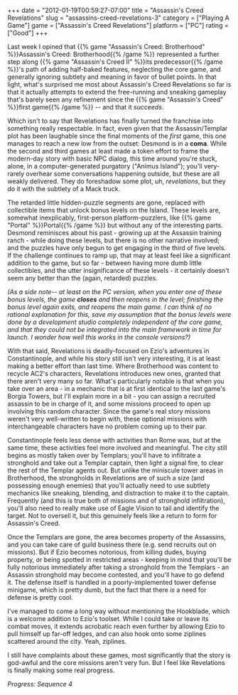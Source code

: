 +++
date = "2012-01-19T00:59:27-07:00"
title = "Assassin's Creed Revelations"
slug = "assassins-creed-revelations-3"
category = ["Playing A Game"]
game = ["Assassin's Creed Revelations"]
platform = ["PC"]
rating = ["Good"]
+++

Last week I opined that {{% game "Assassin's Creed: Brotherhood" %}}Assassin's Creed: Brotherhood{{% /game %}} represented a further step along {{% game "Assassin's Creed II" %}}its predecessor{{% /game %}}'s path of adding half-baked features, neglecting the core game, and generally ignoring subtlety and meaning in favor of bullet points.  In that light, what's surprised me most about Assassin's Creed Revelations so far is that it actually attempts to extend the free-running and sneaking gameplay that's barely seen any refinement since the {{% game "Assassin's Creed" %}}first game{{% /game %}} -- and that it <i>succeeds</i>.

Which isn't to say that Revelations has finally turned the franchise into something really respectable.  In fact, even given that the Assassin/Templar plot has been laughable since the final moments of the <i>first</i> game, this one manages to reach a new low from the outset: Desmond is in a <b>coma</b>.  While the second and third games at least made a token effort to frame the modern-day story with basic NPC dialog, this time around you're stuck, alone, in a computer-generated purgatory ("Animus Island"); you'll very-rarely overhear some conversations happening outside, but these are all weakly delivered.  They do foreshadow some plot, uh, <i>revelations</i>, but they do it with the subtlety of a Mack truck.

The retarded little hidden-puzzle segments are gone, replaced with collectible items that unlock bonus levels on the Island.  These levels are, somewhat inexplicably, first-person platform-puzzlers, like {{% game "Portal" %}}Portal{{% /game %}} but without any of the interesting parts.  Desmond reminisces about his past - growing up at the Assassin training ranch - while doing these levels, but there is no other narrative involved; and the puzzles have only begun to get engaging in the third of five levels.  If the challenge continues to ramp up, that may at least feel like a significant addition to the game, but so far - between having more dumb little collectibles, and the utter insignificance of these levels - it certainly doesn't seem any better than the (again, retarded) puzzles.

<i>(As a side note-- at least on the PC version, when you enter one of these bonus levels, the game <b>closes</b> and then reopens in the level; finishing the bonus level again exits, and reopens the main game.  I can think of no rational explanation for this, save my assumption that the bonus levels were done by a development studio completely independent of the core game, and that they could not be integrated into the main framework in time for launch.  I wonder how well this works in the console versions?)</i>

With that said, Revelations is deadly-focused on Ezio's adventures in Constantinople, and while his story still isn't very interesting, it is at least making a better effort than last time.  Where Brotherhood was content to recycle AC2's characters, Revelations introduces new ones, granted that there aren't very many so far.  What's particularly notable is that when you take over an area - in a mechanic that is at first identical to the last game's Borgia Towers, but I'll explain more in a bit - you can assign a recruited assassin to be in charge of it, and some missions proceed to open up involving this random character.  Since the game's real story missions weren't very well-written to begin with, these optional missions with interchangeable characters have no problem coming up to their par.

Constantinople feels less dense with activities than Rome was, but at the same time, these activities feel more involved and meaningful.  The city still begins as mostly taken over by Templars; you'll have to infiltrate a stronghold and take out a Templar captain, then light a signal fire, to clear the rest of the Templar agents out.  But unlike the miniscule tower areas in Brotherhood, the strongholds in Revelations are of such a size (and possessing enough enemies) that you'll actually need to use subtlety mechanics like sneaking, blending, and distraction to make it to the captain.  Frequently (and this is true both of missions and of stronghold infiltration), you'll also need to really make use of Eagle Vision to tail and identify the target.  Not to oversell it, but this genuinely feels like a return to form for Assassin's Creed.

Once the Templars are gone, the area becomes property of the Assassins, and you can take care of guild business there (e.g. send recruits out on missions).  But if Ezio becomes notorious, from killing dudes, buying property, or being spotted in restricted areas - keeping in mind that you'll be fully notorious immediately after taking a stronghold from the Templars - an Assassin stronghold may become contested, and you'll have to go defend it.  The defense itself is handled in a poorly-implemented tower defense minigame, which is pretty dumb, but the fact that there <i>is</i> a need for defense is pretty cool.

I've managed to come a long way without mentioning the Hookblade, which is a welcome addition to Ezio's toolset.  While I could take or leave its combat moves, it extends acrobatic reach even further by allowing Ezio to pull himself up far-off ledges, and can also hook onto some ziplines scattered around the city.  Yeah, ziplines.

I still have complaints about these games, most significantly that the story is god-awful and the core missions aren't very fun.  But I feel like Revelations is finally making some real progress.

<i>Progress: Sequence 4</i>